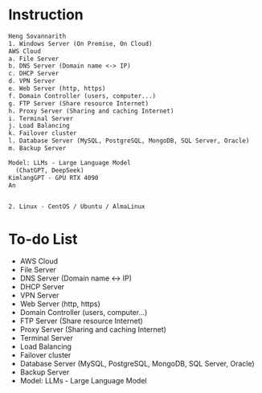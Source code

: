 # Instruction

```txt
Heng Sovannarith
1. Windows Server (On Premise, On Cloud)
AWS Cloud
a. File Server
b. DNS Server (Domain name <-> IP)
c. DHCP Server 
d. VPN Server 
e. Web Server (http, https)
f. Domain Controller (users, computer...)
g. FTP Server (Share resource Internet)
h. Proxy Server (Sharing and caching Internet)
i. Terminal Server
j. Load Balancing 
k. Failover cluster
l. Database Server (MySQL, PostgreSQL, MongoDB, SQL Server, Oracle)
m. Backup Server

Model: LLMs - Large Language Model 
  (ChatGPT, DeepSeek)
KimlangGPT - GPU RTX 4090
An


2. Linux - CentOS / Ubuntu / AlmaLinux
```

# To-do List

- AWS Cloud
- File Server
- DNS Server (Domain name <-> IP)
- DHCP Server
- VPN Server
- Web Server (http, https)
- Domain Controller (users, computer...)
- FTP Server (Share resource Internet)
- Proxy Server (Sharing and caching Internet)
- Terminal Server
- Load Balancing
- Failover cluster
- Database Server (MySQL, PostgreSQL, MongoDB, SQL Server, Oracle)
- Backup Server
- Model: LLMs - Large Language Model

